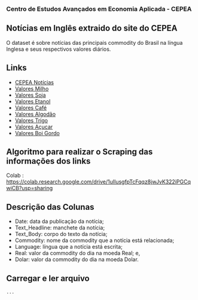### Centro de Estudos Avançados em Economia Aplicada - CEPEA

## Notícias em Inglês extraido do site do CEPEA

O dataset é sobre notícias das principais commodity do Brasil na língua Inglesa e seus respectivos valores diários.

## Links
* [CEPEA Notícias](https://www.cepea.esalq.usp.br/en/category/brazilian-agribusiness-news.aspx)
* [Valores Milho](https://www.cepea.esalq.usp.br/br/indicador/milho.aspx)
* [Valores Soja](https://www.cepea.esalq.usp.br/br/indicador/soja.aspx)
* [Valores Etanol](https://www.cepea.esalq.usp.br/br/indicador/etanol.aspx)
* [Valores Café](https://www.cepea.esalq.usp.br/br/indicador/cafe.aspx)
* [Valores Algodão](https://www.cepea.esalq.usp.br/br/indicador/algodao.aspx)
* [Valores Trigo](https://www.cepea.esalq.usp.br/br/indicador/trigo.aspx)
* [Valores Açucar](https://www.cepea.esalq.usp.br/br/indicador/acucar.aspx)
* [Valores Boi Gordo](https://www.cepea.esalq.usp.br/br/indicador/boi-gordo.aspx)

## Algoritmo para realizar o Scraping das informações dos links 

Colab : https://colab.research.google.com/drive/1uIlusgfpTcFqqz8jwJvK322iPGCqwiCB?usp=sharing

## Descrição das Colunas 
* Date: data da publicação da notícia;
* Text_Headline: manchete da notícia;
* Text_Body: corpo do texto da notícia;
* Commodity: nome da commodity que a notícia está relacionada;
* Language: língua que a notícia está escrita;
* Real: valor da commodity do dia na moeda Real; e,
* Dolar: valor da commodity do dia na moeda Dolar.

## Carregar e ler arquivo

```
...
```
